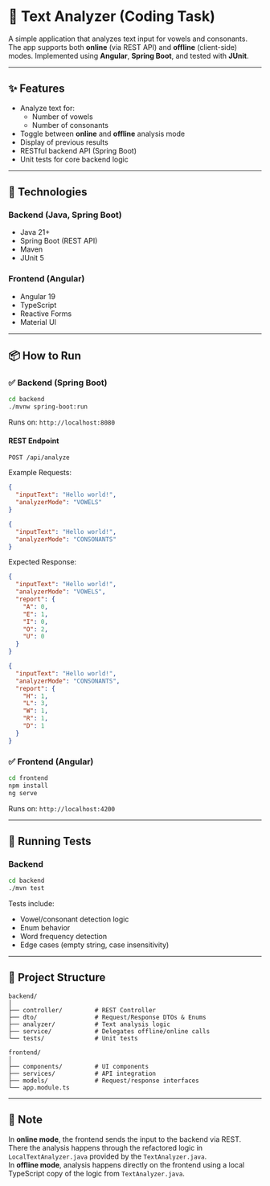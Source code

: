# 🧠 Text Analyzer (Coding Task)

A simple application that analyzes text input for vowels and consonants. The app supports both **online** (via REST API) and **offline** (client-side) modes. Implemented using **Angular**, **Spring Boot**, and tested with **JUnit**.

---

## ✨ Features

- Analyze text for:
  - Number of vowels
  - Number of consonants
- Toggle between **online** and **offline** analysis mode
- Display of previous results
- RESTful backend API (Spring Boot)
- Unit tests for core backend logic

---

## 🧱 Technologies

### Backend (Java, Spring Boot)

- Java 21+
- Spring Boot (REST API)
- Maven
- JUnit 5

### Frontend (Angular)

- Angular 19
- TypeScript
- Reactive Forms
- Material UI

---

## 📦 How to Run

### ✅ Backend (Spring Boot)

```bash
cd backend
./mvnw spring-boot:run
```

Runs on: `http://localhost:8080`

#### REST Endpoint
`POST /api/analyze`

Example Requests:
```json
{
  "inputText": "Hello world!",
  "analyzerMode": "VOWELS"
}
```
```json
{
  "inputText": "Hello world!",
  "analyzerMode": "CONSONANTS"
}
```

Expected Response:
```json
{
  "inputText": "Hello world!",
  "analyzerMode": "VOWELS",
  "report": {
    "A": 0,
    "E": 1,
    "I": 0,
    "O": 2,
    "U": 0
  }
}
```
```json
{
  "inputText": "Hello world!",
  "analyzerMode": "CONSONANTS",
  "report": {
    "H": 1,
    "L": 3,
    "W": 1,
    "R": 1,
    "D": 1
  }
}
```

### ✅ Frontend (Angular)

```bash
cd frontend
npm install
ng serve
```

Runs on: `http://localhost:4200`

---

## 🧪 Running Tests

### Backend
```bash
cd backend
./mvn test
```

Tests include:

- Vowel/consonant detection logic
- Enum behavior
- Word frequency detection
- Edge cases (empty string, case insensitivity)

---

## 📁 Project Structure

```
backend/
│
├── controller/         # REST Controller
├── dto/                # Request/Response DTOs & Enums
├── analyzer/           # Text analysis logic
├── service/            # Delegates offline/online calls
└── tests/              # Unit tests

frontend/
│
├── components/         # UI components
├── services/           # API integration
├── models/             # Request/response interfaces
└── app.module.ts
```

---

## 📌 Note

In **online mode**, the frontend sends the input to the backend via REST. There the analysis happens through the refactored logic in `LocalTextAnalyzer.java` provided by the `TextAnalyzer.java`.  
In **offline mode**, analysis happens directly on the frontend using a local TypeScript copy of the logic from `TextAnalyzer.java`.

